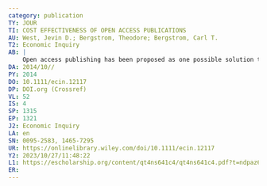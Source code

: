 ```yaml
---
category: publication
TY: JOUR
TI: COST EFFECTIVENESS OF OPEN ACCESS PUBLICATIONS
AU: West, Jevin D.; Bergstrom, Theodore; Bergstrom, Carl T.
T2: Economic Inquiry
AB: |
    Open access publishing has been proposed as one possible solution to the serials crisis—the rapidly growing subscription prices in scholarly journal publishing. However, open access publishing can present economic pitfalls as well, such as excessive article processing charges. We discuss the decision that an author faces when choosing to submit to an open access journal. We develop an interactive tool to help authors compare among alternative open access venues and thereby get the most for their article processing charges.
DA: 2014/10//
PY: 2014
DO: 10.1111/ecin.12117
DP: DOI.org (Crossref)
VL: 52
IS: 4
SP: 1315
EP: 1321
J2: Economic Inquiry
LA: en
SN: 0095-2583, 1465-7295
UR: https://onlinelibrary.wiley.com/doi/10.1111/ecin.12117
Y2: 2023/10/27/11:48:22
L1: https://escholarship.org/content/qt4ns641c4/qt4ns641c4.pdf?t=ndpaz6
ER: 
---
```

